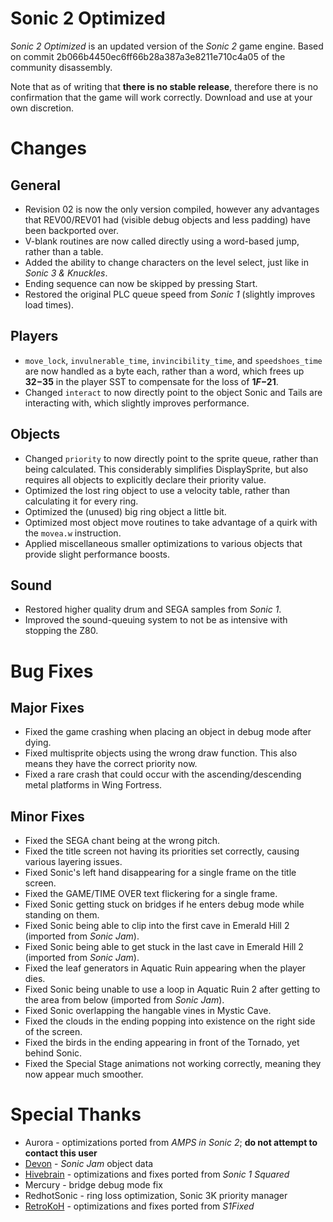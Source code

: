 # Sonic 2 Optimized
_Sonic 2 Optimized_ is an updated version of the _Sonic 2_ game engine. Based on commit 2b066b4450ec6ff66b28a387a3e8211e710c4a05 of the community disassembly.

Note that as of writing that **there is no stable release**, therefore there is no confirmation that the game will work correctly. Download and use at your own discretion.

# Changes
## General
* Revision 02 is now the only version compiled, however any advantages that REV00/REV01 had (visible debug objects and less padding) have been backported over.
* V-blank routines are now called directly using a word-based jump, rather than a table.
* Added the ability to change characters on the level select, just like in _Sonic 3 & Knuckles_.
* Ending sequence can now be skipped by pressing Start.
* Restored the original PLC queue speed from _Sonic 1_ (slightly improves load times).

## Players
* `move_lock`, `invulnerable_time`, `invincibility_time`, and `speedshoes_time` are now handled as a byte each, rather than a word, which frees up **$32-$35** in the player SST to compensate for the loss of **$1F-$21**.
* Changed `interact` to now directly point to the object Sonic and Tails are interacting with, which slightly improves performance.

## Objects
* Changed `priority` to now directly point to the sprite queue, rather than being calculated. This considerably simplifies DisplaySprite, but also requires all objects to explicitly declare their priority value.
* Optimized the lost ring object to use a velocity table, rather than calculating it for every ring.
* Optimized the (unused) big ring object a little bit.
* Optimized most object move routines to take advantage of a quirk with the `movea.w` instruction.
* Applied miscellaneous smaller optimizations to various objects that provide slight performance boosts.

## Sound
* Restored higher quality drum and SEGA samples from _Sonic 1_.
* Improved the sound-queuing system to not be as intensive with stopping the Z80.

# Bug Fixes
## Major Fixes
* Fixed the game crashing when placing an object in debug mode after dying.
* Fixed multisprite objects using the wrong draw function. This also means they have the correct priority now.
* Fixed a rare crash that could occur with the ascending/descending metal platforms in Wing Fortress.

## Minor Fixes
* Fixed the SEGA chant being at the wrong pitch.
* Fixed the title screen not having its priorities set correctly, causing various layering issues.
* Fixed Sonic's left hand disappearing for a single frame on the title screen.
* Fixed the GAME/TIME OVER text flickering for a single frame.
* Fixed Sonic getting stuck on bridges if he enters debug mode while standing on them.
* Fixed Sonic being able to clip into the first cave in Emerald Hill 2 (imported from _Sonic Jam_).
* Fixed Sonic being able to get stuck in the last cave in Emerald Hill 2 (imported from _Sonic Jam_).
* Fixed the leaf generators in Aquatic Ruin appearing when the player dies.
* Fixed Sonic being unable to use a loop in Aquatic Ruin 2 after getting to the area from below (imported from _Sonic Jam_).
* Fixed Sonic overlapping the hangable vines in Mystic Cave.
* Fixed the clouds in the ending popping into existence on the right side of the screen.
* Fixed the birds in the ending appearing in front of the Tornado, yet behind Sonic.
* Fixed the Special Stage animations not working correctly, meaning they now appear much smoother.

# Special Thanks
* Aurora - optimizations ported from _AMPS in Sonic 2_; **do not attempt to contact this user**
* [Devon](https://github.com/Ralakimus) - _Sonic Jam_ object data
* [Hivebrain](https://github.com/cvghivebrain/Sonic1sq) - optimizations and fixes ported from _Sonic 1 Squared_
* Mercury - bridge debug mode fix
* RedhotSonic - ring loss optimization, Sonic 3K priority manager
* [RetroKoH](https://github.com/RetroKoH/S1Fixed) - optimizations and fixes ported from _S1Fixed_
